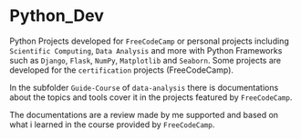 # Python_Dev

Python Projects developed for `FreeCodeCamp` or personal projects including `Scientific Computing`, `Data Analysis` and more with Python Frameworks such as `Django`, `Flask`, `NumPy`, `Matplotlib` and `Seaborn`.
Some projects are developed for the `certification` projects (FreeCodeCamp).

In the subfolder `Guide-Course` of `data-analysis` there is documentations about the topics and tools cover it in the projects featured by `FreeCodeCamp`.

The documentations are a review made by me supported and based on what i learned in the course provided by `FreeCodeCamp`.
